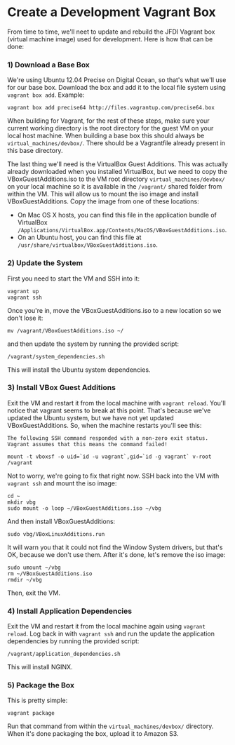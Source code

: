 Create a Development Vagrant Box
================================
From time to time, we'll neet to update and rebuild the JFDI Vagrant box
(virtual machine image) used for development.  Here is how that can be done:

### 1) Download a Base Box
We're using Ubuntu 12.04 Precise on Digital Ocean, so that's what we'll use for
our base box.  Download the box and add it to the local file system using
`vagrant box add`. Example:

	vagrant box add precise64 http://files.vagrantup.com/precise64.box

When building for Vagrant, for the rest of these steps, make sure your current
working directory is the root directory for the guest VM on your local host
machine. When building a base box this should always be
`virtual_machines/devbox/`. There should be a Vagrantfile already present in
this base directory.

The last thing we'll need is the VirtualBox Guest Additions. This was actually
already downloaded when you installed VirtualBox, but we need to copy the
VBoxGuestAdditions.iso to the VM root directory `virtual_machines/devbox/` on
your local machine so it is available in the `/vagrant/` shared folder from
within the VM.  This will allow us to mount the iso image and install
VBoxGuestAdditions.  Copy the image from one of these locations:

* On Mac OS X hosts, you can find this file in the application bundle of VirtualBox `/Applications/VirtualBox.app/Contents/MacOS/VBoxGuestAdditions.iso`.
* On an Ubuntu host, you can find this file at `/usr/share/virtualbox/VBoxGuestAdditions.iso`.


### 2) Update the System
First you need to start the VM and SSH into it:

	vagrant up
	vagrant ssh

Once you're in, move the VBoxGuestAdditions.iso to a new location so we don't
lose it:

	mv /vagrant/VBoxGuestAdditions.iso ~/

and then update the system by running the provided script:

	/vagrant/system_dependencies.sh

This will install the Ubuntu system dependencies.


### 3) Install VBox Guest Additions
Exit the VM and restart it from the local machine with `vagrant reload`. You'll
notice that vagrant seems to break at this point. That's because we've updated
the Ubuntu system, but we have not yet updated VBoxGuestAdditions. So, when the
machine restarts you'll see this:

	The following SSH command responded with a non-zero exit status.
	Vagrant assumes that this means the command failed!

	mount -t vboxsf -o uid=`id -u vagrant`,gid=`id -g vagrant` v-root /vagrant

Not to worry, we're going to fix that right now. SSH back into the VM with
`vagrant ssh` and mount the iso image:

	cd ~
	mkdir vbg
	sudo mount -o loop ~/VBoxGuestAdditions.iso ~/vbg

And then install VBoxGuestAdditions:

	sudo vbg/VBoxLinuxAdditions.run

It will warn you that it could not find the Window System drivers, but that's
OK, because we don't use them.  After it's done, let's remove the iso image:

	sudo umount ~/vbg
	rm ~/VBoxGuestAdditions.iso
	rmdir ~/vbg

Then, exit the VM.

### 4) Install Application Dependencies
Exit the VM and restart it from the local machine again using `vagrant reload`.
Log back in with `vagrant ssh` and run the update the application dependencies
by running the provided script:

	/vagrant/application_dependencies.sh

This will install NGINX.


### 5) Package the Box
This is pretty simple:

	vagrant package

Run that command from within the `virtual_machines/devbox/` directory.
When it's done packaging the box, upload it to Amazon S3.
